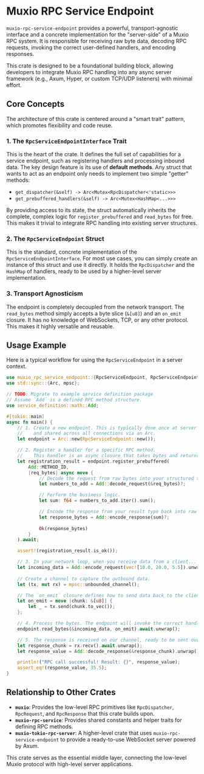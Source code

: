 # Muxio RPC Service Endpoint

`muxio-rpc-service-endpoint` provides a powerful, transport-agnostic interface and a concrete implementation for the "server-side" of a Muxio RPC system. It is responsible for receiving raw byte data, decoding RPC requests, invoking the correct user-defined handlers, and encoding responses.

This crate is designed to be a foundational building block, allowing developers to integrate Muxio RPC handling into any async server framework (e.g., Axum, Hyper, or custom TCP/UDP listeners) with minimal effort.

## Core Concepts

The architecture of this crate is centered around a "smart trait" pattern, which promotes flexibility and code reuse.

### 1. The `RpcServiceEndpointInterface` Trait

This is the heart of the crate. It defines the full set of capabilities for a service endpoint, such as registering handlers and processing inbound data. The key design feature is its use of **default methods**. Any struct that wants to act as an endpoint only needs to implement two simple "getter" methods:

* `get_dispatcher(&self) -> Arc<Mutex<RpcDispatcher<'static>>>`
* `get_prebuffered_handlers(&self) -> Arc<Mutex<HashMap<...>>>`

By providing access to its state, the struct automatically inherits the complete, complex logic for `register_prebuffered` and `read_bytes` for free. This makes it trivial to integrate RPC handling into existing server structures.

### 2. The `RpcServiceEndpoint` Struct

This is the standard, concrete implementation of the `RpcServiceEndpointInterface`. For most use cases, you can simply create an instance of this struct and use it directly. It holds the `RpcDispatcher` and the `HashMap` of handlers, ready to be used by a higher-level server implementation.

### 3. Transport Agnosticism

The endpoint is completely decoupled from the network transport. The `read_bytes` method simply accepts a byte slice (`&[u8]`) and an `on_emit` closure. It has no knowledge of WebSockets, TCP, or any other protocol. This makes it highly versatile and reusable.

## Usage Example

Here is a typical workflow for using the `RpcServiceEndpoint` in a server context.

```rust
use muxio_rpc_service_endpoint::{RpcServiceEndpoint, RpcServiceEndpointInterface};
use std::sync::{Arc, mpsc};

// TODO: Migrate to example service definition package
// Assume `Add` is a defined RPC method structure.
use service_definition::math::Add; 

#[tokio::main]
async fn main() {
    // 1. Create a new endpoint. This is typically done once at server startup
    //    and shared across all connections via an Arc.
    let endpoint = Arc::new(RpcServiceEndpoint::new());

    // 2. Register a handler for a specific RPC method.
    //    This handler is an async closure that takes bytes and returns bytes.
    let registration_result = endpoint.register_prebuffered(
        Add::METHOD_ID, 
        |req_bytes| async move {
            // Decode the request from raw bytes into your structured type.
            let numbers_to_add = Add::decode_request(&req_bytes)?;

            // Perform the business logic.
            let sum: f64 = numbers_to_add.iter().sum();

            // Encode the response from your result type back into raw bytes.
            let response_bytes = Add::encode_response(sum)?;
            
            Ok(response_bytes)
        }
    ).await;

    assert!(registration_result.is_ok());

    // 3. In your network loop, when you receive data from a client...
    let incoming_data = Add::encode_request(vec![10.0, 20.0, 5.5]).unwrap();
    
    // Create a channel to capture the outbound data.
    let (tx, mut rx) = mpsc::unbounded_channel();

    // The `on_emit` closure defines how to send data back to the client.
    let on_emit = move |chunk: &[u8]| {
        let _ = tx.send(chunk.to_vec());
    };

    // 4. Process the bytes. The endpoint will invoke the correct handler.
    endpoint.read_bytes(&incoming_data, on_emit).await.unwrap();

    // 5. The response is received on our channel, ready to be sent over the wire.
    let response_chunk = rx.recv().await.unwrap();
    let response_value = Add::decode_response(&response_chunk).unwrap();

    println!("RPC call successful! Result: {}", response_value);
    assert_eq!(response_value, 35.5);
}
```

## Relationship to Other Crates

* **`muxio`**: Provides the low-level RPC primitives like `RpcDispatcher`, `RpcRequest`, and `RpcResponse` that this crate builds upon.
* **`muxio-rpc-service`**: Provides shared constants and helper traits for defining RPC methods.
* **`muxio-tokio-rpc-server`**: A higher-level crate that uses `muxio-rpc-service-endpoint` to provide a ready-to-use WebSocket server powered by Axum.

This crate serves as the essential middle layer, connecting the low-level Muxio protocol with high-level server applications.
